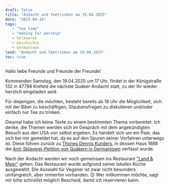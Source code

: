 ```yaml
---
draft: false
title: "Andacht und Teetrinken am 19.04.2025"
date: "2025-04-16"
tags:
   - "tea time"
   - "meeing for worship"
   - Sklaverei
   - Geschichte
   - Germantown
lead: "Andacht und Teetrinken am 19.04.2025"
toc: true
---
```


Hallo liebe Freunde und Freunde der Freunde!

Kommenden Samstag, den 19.04.2025 um 17 Uhr, findet in der Königstraße 132 in 47798 Krefeld die nächste Quäker-Andacht statt, zu der Ihr wieder herzlich eingeladen seid.

Für diejenigen, die möchten, besteht bereits ab 16 Uhr die Möglichkeit, sich mit der Bibel zu beschäftigen, Glaubensfragen zu diskutieren und/oder einfach nur Tee zu trinken.

Diesmal habe ich keine Texte zu einem bestimmten Thema vorbereitet. Ich denke, die Themen werden sich im Gespräch mit dem angekündigten Besuch aus den USA von selbst ergeben. Es handelt sich um ein Paar, das sich bei mir gemeldet hat, da es auf den Spuren seiner Vorfahren unterwegs ist. Diese führen zurück zu [Thones Dennis Kunders](https://en.wikipedia.org/wiki/Thones_Kunders), in dessen Haus 1688 die [Anti-Sklaverei-Petition von Quäkern in Germantown](https://de.wikipedia.org/wiki/Anti-Sklaverei-Petition_von_Qu%C3%A4kern_in_Germantown_1688) verfasst wurde.

Nach der Andacht werden wir noch gemeinsam ins Restaurant ["Land & Meer"](https://land-und-mehr.de/) gehen. Das Restaurant wurde aufgrund seiner lokalen Küche ausgewählt. Die Auswahl für Veganer ist zwar nicht besonders umfangreich, aber immerhin vorhanden. 😉 Wer mitkommen möchte, sagt mir bitte schnellst möglich Bescheid, damit ich reservieren kann.

